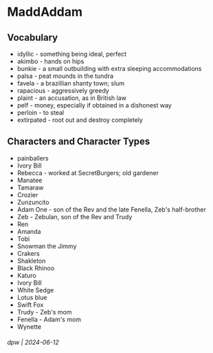 # MaddAddam

## Vocabulary

* idyllic - something being ideal, perfect
* akimbo - hands on hips
* bunkie - a small outbuilding with extra sleeping accommodations
* palsa - peat mounds in the tundra
* favela - a brazillian shanty town; slum
* rapacious - aggressively greedy
* plaint - an accusation, as in British law
* pelf - money, especially if obtained in a dishonest way
* perloin - to steal
* extirpated - root out and destroy completely


## Characters and Character Types

* painballers
* Ivory Bill 
* Rebecca - worked at SecretBurgers; old gardener
* Manatee
* Tamaraw
* Crozier
* Zunzuncito
* Adam One - son of the Rev and the late Fenella, Zeb's half-brother
* Zeb - Zebulan, son of the Rev and Trudy
* Ren
* Amanda
* Tobi
* Snowman the Jimmy
* Crakers
* Shakleton
* Black Rhinoo
* Katuro
* Ivory Bill
* White Sedge
* Lotus blue
* Swift Fox
* Trudy - Zeb's mom
* Fenella - Adam's mom
* Wynette

###### dpw | 2024-06-12
